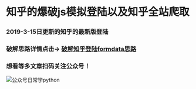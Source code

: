 # 知乎的爆破js模拟登陆以及知乎全站爬取
### 2019-3-15日更新的知乎的最新版登陆
### 破解思路详情点击→ [破解知乎登陆formdata思路](https://mp.weixin.qq.com/s?__biz=MzU0NzY0NzQyNw==&mid=2247484776&idx=1&sn=875c2decbf41b215ae2d564432ea89e6&chksm=fb4a7fc4cc3df6d2046eaaabed115e18daa4208eefccc0e86e3b02b073432e231cf0bd87cdad&xtrack=1&scene=0&subscene=131&clicktime=1550805130&ascene=7&devicetype=android-28&version=27000339&nettype=3gnet&abtest_cookie=BAABAAoACwATABQABAAjlx4AV5keAJuZHgC%2BmR4AAAA%3D&lang=zh_CN&pass_ticket=YqYmHd0L6YmpuL4aq8hBnCoz0L7z4HuCi%2Bz%2F3%2FMWqK0gkaAAXWiQ3%2BEzUhNZc%2BmD&wx_header=1)


### 想看等多文章扫码关注公众号！
![公众号日常学python](https://user-gold-cdn.xitu.io/2019/2/22/169130346d926dc7?imageView2/0/w/1280/h/960/format/webp/ignore-error/1)
